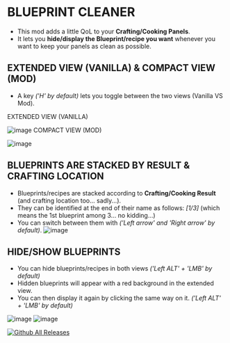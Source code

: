 # BLUEPRINT CLEANER

* This mod adds a little QoL to your **Crafting/Cooking Panels**.
* It lets you **hide/display the Blueprint/recipe you want** whenever you want to keep your panels as clean as possible.

## EXTENDED VIEW (VANILLA) & COMPACT VIEW (MOD)

* A key *('H' by default)* lets you toggle between the two views (Vanilla VS Mod).


EXTENDED VIEW (VANILLA)

![image](https://github.com/user-attachments/assets/3489b8e5-c159-49e9-b208-de0817f20bf1)
COMPACT VIEW (MOD)

![image](https://github.com/user-attachments/assets/4506fcfd-f3e0-4965-a52a-9757d3d33f33)

## BLUEPRINTS ARE STACKED BY RESULT & CRAFTING LOCATION
* Blueprints/recipes are stacked according to **Crafting/Cooking Result** (and crafting location too... sadly...).
* They can be identified at the end of their name as follows: *[1/3]* (which means the 1st blueprint among 3... no kidding...)
* You can switch between them with *('Left arrow' and 'Right arrow' by default)*.
![image](https://github.com/user-attachments/assets/9d3c7a17-7a5a-49c1-913c-7ca1db4978f2)

## HIDE/SHOW BLUEPRINTS
* You can hide blueprints/recipes in both views *('Left ALT' + 'LMB' by default)*
* Hidden blueprints will appear with a red background in the extended view.
* You can then display it again by clicking the same way on it. *('Left ALT' + 'LMB' by default)*

![image](https://github.com/user-attachments/assets/0bd54555-6009-4a17-8b64-28e2eeaa0c77)
![image](https://github.com/user-attachments/assets/2fac716d-895b-461b-a495-6121aae59a31)


[![Github All Releases](https://img.shields.io/github/downloads/RomainDeschampsFR/BlueprintCleaner/total.svg)]()
